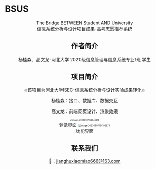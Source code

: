 # BSUS

<center>The Bridge BETWEEN Student AND University 

<center>信息系统分析与设计项目成果-高考志愿推荐系统

## 作者简介

杨桂淼、高文龙-河北大学 2020级信息管理与信息系统专业1班 学生

## 项目简介

:fire:该项目为河北大学ISEC-信息系统分析与设计实验成果转化:fire:

杨桂淼：接口、数据库、数据交互

高文龙：前端网页设计、渲染效果

<img src="/BSUS/pic1.png" alt="image-20230907154043414" style="zoom:45%;" />

<center>登录界面

<img src="/BSUS/pic2.png" alt="image-20230907154106873" style="zoom:50%;" />

<center>功能界面

## 联系我们

:e-mail:：jianghuxiaomiao666@163.com

